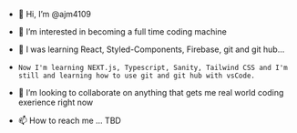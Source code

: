 - 👋 Hi, I’m @ajm4109

- 👀 I’m interested in becoming a full time coding machine

- 🌱 I was learning React, Styled-Components, Firebase, git and git hub...
-     Now I'm learning NEXT.js, Typescript, Sanity, Tailwind CSS and I'm still and learning how to use git and git hub with vsCode.

- 💞️ I’m looking to collaborate on anything that gets me real world coding exerience right now

- 📫 How to reach me ... TBD

<!---
ajm4109/ajm4109 is a ✨ special ✨ repository because its `README.md` (this file) appears on your GitHub profile.
You can click the Preview link to take a look at your changes.
--->
